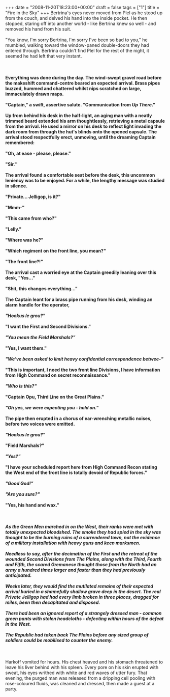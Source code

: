 +++
date = "2008-11-20T18:23:00+00:00"
draft = false
tags = ["1"]
title = "Fire in the Sky"
+++
Bertrina's eyes never moved from Plel as he stood up from the couch, and delved his hand into the inside pocket. He then stopped, staring off into another world - like Bertrina knew so well - and removed his hand from his suit.<br/><br/>"You know, I'm sorry Bertrina, I'm sorry I've been so bad to you," he mumbled, walking toward the window-paned double-doors they had entered through. Bertrina couldn't find Plel for the rest of the night, it seemed he had left that very instant.<br/><br/>**<br/><br/>Everything was done during the day. The wind-swept gravel road before the makeshift command-centre beared an expected arrival. Brass pipes buzzed, hummed and chattered whilst nips scratched on large, immaculately drawn maps.<br/><br/>"Captain," a swift, assertive salute. "Communication from <em>Up There</em>."<br/><br/>Up from behind his desk in the half-light, an aging man with a neatly trimmed beard extended his arm thoughtlessly, retrieving a metal capsule from the arrival. He used a mirror on his desk to reflect light invading the dark room from through the hut's blinds onto the opened capsule. The arrival stood respectfully erect, unmoving, until the dreaming Captain remembered:<br/><br/>"Oh, at ease - please, please."<br/><br/>"Sir."<br/><br/>The arrival found a comfortable seat before the desk, this uncommon leniency was to be enjoyed. For a while, the lengthy message was studied in silence.<br/><br/>"Private... Jelligop, is it?"<br/><br/>"Mmm-"<br/><br/>"This came from who?"<br/><br/>"Lelly."<br/><br/>"Where was he?"<br/><br/>"Which regiment on the front line, you mean?"<br/><br/>"The front line?!"<br/><br/>The arrival cast a worried eye at the Captain greedily leaning over this desk, "Yes..."<br/><br/>"Shit, this changes everything..."<br/><br/>The Captain leant for a brass pipe running from his desk, winding an alarm handle for the operator,<br/><br/><em>"Hookus le grou?"</em><br/><br/>"I want the First and Second Divisions."<br/><br/><em>"You mean the Field Marshals?"</em><br/><br/>"Yes, I want them."<br/><br/><em>"We've been asked to limit heavy confidential correspondence betwee-"</em><br/><br/>"This is important, I need the two front line Divisions, I have information from High Command on secret reconnaissance."<br/><br/><em>"Who is this?"</em><br/><br/>"Captain Opu, Third Line on the Great Plains."<br/><br/><em>"Oh yes, we were expecting you - hold on."</em><br/><br/>The pipe then erupted in a chorus of ear-wrenching metallic noises, before two voices were emitted.<br/><br/><em>"Hookus le grou?"</em><br/><br/>"Field Marshals?"<br/><br/><em>"Yes?"</em><br/><br/>"I have your scheduled report here from High Command Recon stating the West end of the front line is totally devoid of Republic forces."<br/><br/><em>"Good God!"</em><br/><br/><em>"Are you sure?"</em><br/><br/>"Yes, his hand and wax."<br/><br/>*<br/><br/>As the Green Men marched in on the West, their ranks were met with totally unexpected bloodshed. The smoke they had spied in the sky was thought to be the burning ruins of a surrendered town, not the evidence of a military installation with heavy guns and keen marksmen.<br/><br/>Needless to say, after the decimation of the First and the retreat of the wounded Second Divisions from The Plains, along with the Third, Fourth and Fifth, the scared Gremanese thought those from the North had an army a hundred times larger and faster than they had previously anticipated.<br/><br/>Weeks later, they would find the mutilated remains of their expected arrival buried in a shamefully shallow grave deep in the desert. The real Private Jelligop had had every limb broken in three places, dragged for miles, been then decapitated and disposed.<br/><br/>There had been an ignored report of a strangely dressed man - common green pants with stolen headcloths - defecting within hours of the defeat in the West.<br/><br/>The Republic had taken back The Plains before any sized group of soldiers could be mobilised to counter the enemy.<br/><br/>***<br/><br/>Harkoff vomited for hours. His chest heaved and his stomach threatened to leave his liver behind with his spleen. Every pore on his skin erupted with sweat, his eyes writhed with white and red waves of utter fury. That evening, the purged man was released from a dripping cell pooling with rose-coloured fluids, was cleaned and dressed, then made a guest at a party.<div class="blogger-post-footer"><img width='1' height='1' src='https://blogger.googleusercontent.com/tracker/5693059957647979680-1515218383608856685?l=cosmiccowbell.blogspot.com' alt='' /></div>